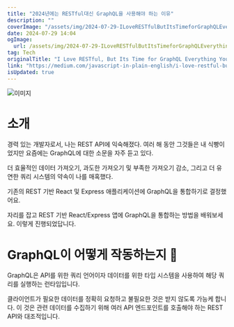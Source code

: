 ```yaml
---
title: "2024년에는 RESTful대신 GraphQL을 사용해야 하는 이유"
description: ""
coverImage: "/assets/img/2024-07-29-ILoveRESTfulButItsTimeforGraphQLEverythingYouShouldKnowBeforeSwitchingin2024_0.png"
date: 2024-07-29 14:04
ogImage:
  url: /assets/img/2024-07-29-ILoveRESTfulButItsTimeforGraphQLEverythingYouShouldKnowBeforeSwitchingin2024_0.png
tag: Tech
originalTitle: "I Love RESTful, But Its Time for GraphQL Everything You Should Know Before Switching in 2024"
link: "https://medium.com/javascript-in-plain-english/i-love-restful-but-its-time-for-graphql-everything-you-should-know-before-switching-in-2024-ff4c6da870cd"
isUpdated: true
---
```


![이미지](/assets/img/2024-07-29-ILoveRESTfulButItsTimeforGraphQLEverythingYouShouldKnowBeforeSwitchingin2024_0.png)

# 소개

경력 있는 개발자로서, 나는 REST API에 익숙해졌다. 여러 해 동안 그것들은 내 식빵이었지만 요즘에는 GraphQL에 대한 소문을 자주 듣고 있다.

더 효율적인 데이터 가져오기, 과도한 가져오기 및 부족한 가져오기 감소, 그리고 더 유연한 쿼리 시스템의 약속이 나를 매혹했다.

<div class="content-ad"></div>

기존의 REST 기반 React 및 Express 애플리케이션에 GraphQL을 통합하기로 결정했어요.

자리를 잡고 REST 기반 React/Express 앱에 GraphQL을 통합하는 방법을 배워보세요. 이렇게 진행되었답니다.

# GraphQL이 어떻게 작동하는지 🔮

GraphQL은 API를 위한 쿼리 언어이자 데이터를 위한 타입 시스템을 사용하여 해당 쿼리를 실행하는 런타임입니다.

<div class="content-ad"></div>

클라이언트가 필요한 데이터를 정확히 요청하고 불필요한 것은 받지 않도록 가능케 합니다. 이 것은 관련 데이터를 수집하기 위해 여러 API 엔드포인트를 호출해야 하는 REST API와 대조적입니다.
